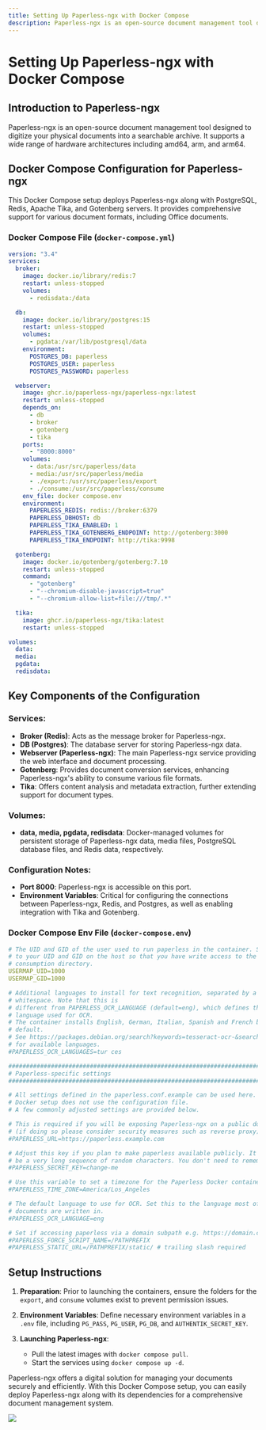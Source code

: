 ```yaml
---
title: Setting Up Paperless-ngx with Docker Compose
description: Paperless-ngx is an open-source document management tool designed to digitize your physical documents into a searchable archive. It supports a wide range of hardware architectures including amd64, arm, and arm64.
---
```


# Setting Up Paperless-ngx with Docker Compose

## Introduction to Paperless-ngx

Paperless-ngx is an open-source document management tool designed to digitize your physical documents into a searchable archive. It supports a wide range of hardware architectures including amd64, arm, and arm64.

## Docker Compose Configuration for Paperless-ngx

This Docker Compose setup deploys Paperless-ngx along with PostgreSQL, Redis, Apache Tika, and Gotenberg servers. It provides comprehensive support for various document formats, including Office documents.

### Docker Compose File (`docker-compose.yml`)

```yaml
version: "3.4"
services:
  broker:
    image: docker.io/library/redis:7
    restart: unless-stopped
    volumes:
      - redisdata:/data

  db:
    image: docker.io/library/postgres:15
    restart: unless-stopped
    volumes:
      - pgdata:/var/lib/postgresql/data
    environment:
      POSTGRES_DB: paperless
      POSTGRES_USER: paperless
      POSTGRES_PASSWORD: paperless

  webserver:
    image: ghcr.io/paperless-ngx/paperless-ngx:latest
    restart: unless-stopped
    depends_on:
      - db
      - broker
      - gotenberg
      - tika
    ports:
      - "8000:8000"
    volumes:
      - data:/usr/src/paperless/data
      - media:/usr/src/paperless/media
      - ./export:/usr/src/paperless/export
      - ./consume:/usr/src/paperless/consume
    env_file: docker compose.env
    environment:
      PAPERLESS_REDIS: redis://broker:6379
      PAPERLESS_DBHOST: db
      PAPERLESS_TIKA_ENABLED: 1
      PAPERLESS_TIKA_GOTENBERG_ENDPOINT: http://gotenberg:3000
      PAPERLESS_TIKA_ENDPOINT: http://tika:9998

  gotenberg:
    image: docker.io/gotenberg/gotenberg:7.10
    restart: unless-stopped
    command:
      - "gotenberg"
      - "--chromium-disable-javascript=true"
      - "--chromium-allow-list=file:///tmp/.*"

  tika:
    image: ghcr.io/paperless-ngx/tika:latest
    restart: unless-stopped

volumes:
  data:
  media:
  pgdata:
  redisdata:
```

## Key Components of the Configuration

### Services:

- **Broker (Redis)**: Acts as the message broker for Paperless-ngx.
- **DB (Postgres)**: The database server for storing Paperless-ngx data.
- **Webserver (Paperless-ngx)**: The main Paperless-ngx service providing the web interface and document processing.
- **Gotenberg**: Provides document conversion services, enhancing Paperless-ngx's ability to consume various file formats.
- **Tika**: Offers content analysis and metadata extraction, further extending support for document types.

### Volumes:

- **data, media, pgdata, redisdata**: Docker-managed volumes for persistent storage of Paperless-ngx data, media files, PostgreSQL database files, and Redis data, respectively.

### Configuration Notes:

- **Port 8000**: Paperless-ngx is accessible on this port.
- **Environment Variables**: Critical for configuring the connections between Paperless-ngx, Redis, and Postgres, as well as enabling integration with Tika and Gotenberg.

### Docker Compose Env File (`docker-compose.env`)

```yaml
# The UID and GID of the user used to run paperless in the container. Set this
# to your UID and GID on the host so that you have write access to the
# consumption directory.
USERMAP_UID=1000
USERMAP_GID=1000

# Additional languages to install for text recognition, separated by a
# whitespace. Note that this is
# different from PAPERLESS_OCR_LANGUAGE (default=eng), which defines the
# language used for OCR.
# The container installs English, German, Italian, Spanish and French by
# default.
# See https://packages.debian.org/search?keywords=tesseract-ocr-&searchon=names&suite=buster
# for available languages.
#PAPERLESS_OCR_LANGUAGES=tur ces

###############################################################################
# Paperless-specific settings                                                 #
###############################################################################

# All settings defined in the paperless.conf.example can be used here. The
# Docker setup does not use the configuration file.
# A few commonly adjusted settings are provided below.

# This is required if you will be exposing Paperless-ngx on a public domain
# (if doing so please consider security measures such as reverse proxy)
#PAPERLESS_URL=https://paperless.example.com

# Adjust this key if you plan to make paperless available publicly. It should
# be a very long sequence of random characters. You don't need to remember it.
#PAPERLESS_SECRET_KEY=change-me

# Use this variable to set a timezone for the Paperless Docker containers. If not specified, defaults to UTC.
#PAPERLESS_TIME_ZONE=America/Los_Angeles

# The default language to use for OCR. Set this to the language most of your
# documents are written in.
#PAPERLESS_OCR_LANGUAGE=eng

# Set if accessing paperless via a domain subpath e.g. https://domain.com/PATHPREFIX and using a reverse-proxy like traefik or nginx
#PAPERLESS_FORCE_SCRIPT_NAME=/PATHPREFIX
#PAPERLESS_STATIC_URL=/PATHPREFIX/static/ # trailing slash required

```

## Setup Instructions

1. **Preparation**: Prior to launching the containers, ensure the folders for the `export`, and `consume` volumes exist to prevent permission issues.
   
2. **Environment Variables**: Define necessary environment variables in a `.env` file, including `PG_PASS`, `PG_USER`, `PG_DB`, and `AUTHENTIK_SECRET_KEY`.

3. **Launching Paperless-ngx**:
   - Pull the latest images with `docker compose pull`.
   - Start the services using `docker compose up -d`.

Paperless-ngx offers a digital solution for managing your documents securely and efficiently. With this Docker Compose setup, you can easily deploy Paperless-ngx along with its dependencies for a comprehensive document management system.

<a href="https://www.buymeacoffee.com/techdox"><img src="https://img.buymeacoffee.com/button-api/?text=Buy me a cup of tea&emoji=🍵&slug=techdox&button_colour=FFDD00&font_colour=000000&font_family=Cookie&outline_colour=000000&coffee_colour=ffffff" /></a>
